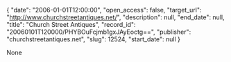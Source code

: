 {
  "date": "2006-01-01T12:00:00", 
  "open_access": false, 
  "target_url": "http://www.churchstreetantiques.net/", 
  "description": null, 
  "end_date": null, 
  "title": "Church Street Antiques", 
  "record_id": "20060101T120000/PHYBOuFcjmb1gxJAyEoctg==", 
  "publisher": "churchstreetantiques.net", 
  "slug": 12524, 
  "start_date": null
}

None